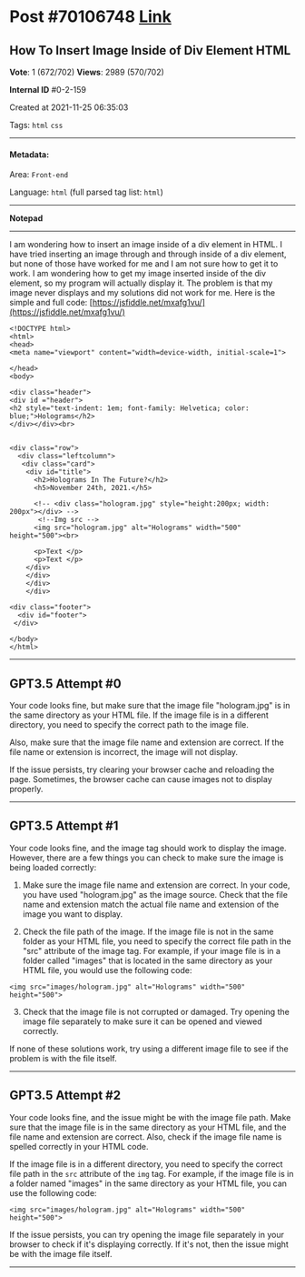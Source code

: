 
# Post \#70106748 [Link](https://stackoverflow.com/questions/70106748/)

## How To Insert Image Inside of Div Element HTML

**Vote**: 1 (672/702) **Views**: 2989 (570/702) 

**Internal ID** \#0-2-159

Created at 2021-11-25 06:35:03

Tags: `html` `css`

----------

#### Metadata:

Area: `Front-end`

Language: `html` (full parsed tag list: `html`)

----------

**Notepad**


----------

I am wondering how to insert an image inside of a div element in HTML. I have tried inserting an image through  and through  inside of a div element, but none of those have worked for me and I am not sure how to get it to work. I am wondering how to get my image inserted inside of the div element, so my program will actually display it. The problem is that my image never displays and my solutions did not work for me. Here is the simple and full code: [https://jsfiddle.net/mxafg1vu/](https://jsfiddle.net/mxafg1vu/)
```
<!DOCTYPE html>
<html>
<head>
<meta name="viewport" content="width=device-width, initial-scale=1">

</head>
<body>

<div class="header">
<div id ="header">
<h2 style="text-indent: 1em; font-family: Helvetica; color: blue;">Holograms</h2>
</div></div><br>


<div class="row">
  <div class="leftcolumn">
   <div class="card">
    <div id="title">
      <h2>Holograms In The Future?</h2>
      <h5>November 24th, 2021.</h5>

      <!-- <div class="hologram.jpg" style="height:200px; width: 200px"></div> -->
       <!--Img src -->
      <img src="hologram.jpg" alt="Holograms" width="500" height="500"><br>

      <p>Text </p>
      <p>Text </p>
    </div>
    </div> 
    </div>
    </div>

<div class="footer">
  <div id="footer">
 </div>

</body>
</html>
```



----------
        
## GPT3.5 Attempt \#0

Your code looks fine, but make sure that the image file "hologram.jpg" is in the same directory as your HTML file. If the image file is in a different directory, you need to specify the correct path to the image file. 

Also, make sure that the image file name and extension are correct. If the file name or extension is incorrect, the image will not display.

If the issue persists, try clearing your browser cache and reloading the page. Sometimes, the browser cache can cause images not to display properly.

--------

## GPT3.5 Attempt \#1

Your code looks fine, and the image tag should work to display the image. However, there are a few things you can check to make sure the image is being loaded correctly:

1. Make sure the image file name and extension are correct. In your code, you have used "hologram.jpg" as the image source. Check that the file name and extension match the actual file name and extension of the image you want to display.

2. Check the file path of the image. If the image file is not in the same folder as your HTML file, you need to specify the correct file path in the "src" attribute of the image tag. For example, if your image file is in a folder called "images" that is located in the same directory as your HTML file, you would use the following code:

```
<img src="images/hologram.jpg" alt="Holograms" width="500" height="500">
```

3. Check that the image file is not corrupted or damaged. Try opening the image file separately to make sure it can be opened and viewed correctly.

If none of these solutions work, try using a different image file to see if the problem is with the file itself.

--------

## GPT3.5 Attempt \#2

Your code looks fine, and the issue might be with the image file path. Make sure that the image file is in the same directory as your HTML file, and the file name and extension are correct. Also, check if the image file name is spelled correctly in your HTML code.

If the image file is in a different directory, you need to specify the correct file path in the `src` attribute of the `img` tag. For example, if the image file is in a folder named "images" in the same directory as your HTML file, you can use the following code:

```
<img src="images/hologram.jpg" alt="Holograms" width="500" height="500">
```

If the issue persists, you can try opening the image file separately in your browser to check if it's displaying correctly. If it's not, then the issue might be with the image file itself.

--------

